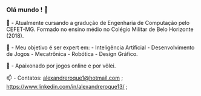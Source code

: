 ### Olá mundo ! 👋

🔭 - Atualmente cursando a gradução de Engenharia de Computação pelo CEFET-MG. Formado no ensino médio no Colégio Militar de Belo Horizonte (2018). 

🌱 - Meu objetivo é ser expert em: - Inteligência Artificial - Desenvolvimento de Jogos - Mecatrônica - Robótica - Design Gráfico.

💬 - Apaixonado por jogos online e por vôlei.

📫 - Contatos: alexandreroque1@hotmail.com ; https://www.linkedin.com/in/alexandreroque13/ ; 

